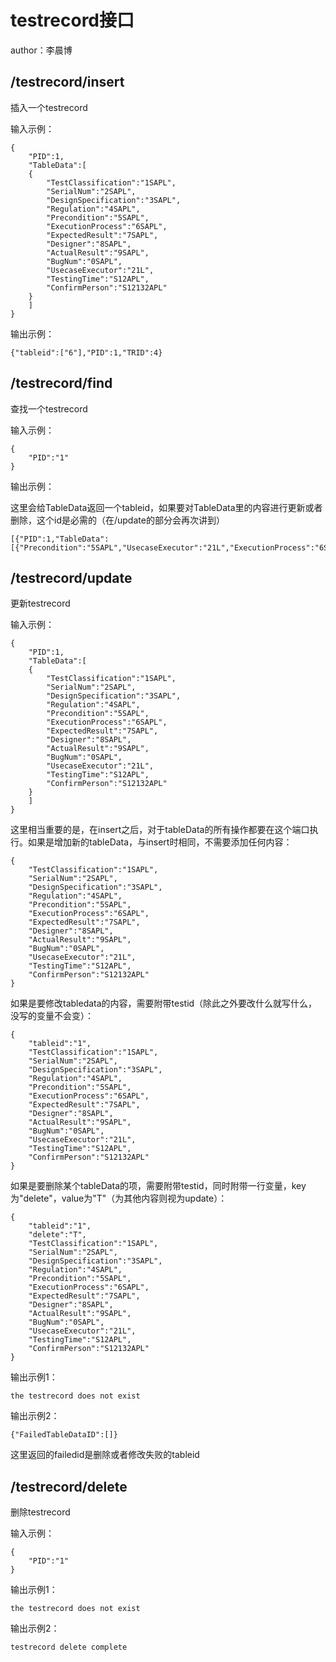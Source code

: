 # testrecord接口
author：李晨博

## /testrecord/insert
插入一个testrecord

输入示例：
```
{
    "PID":1,
    "TableData":[
    {
        "TestClassification":"1SAPL",
        "SerialNum":"2SAPL",
        "DesignSpecification":"3SAPL",
        "Regulation":"4SAPL",
        "Precondition":"5SAPL",
        "ExecutionProcess":"6SAPL",
        "ExpectedResult":"7SAPL",
        "Designer":"8SAPL",
        "ActualResult":"9SAPL",
        "BugNum":"0SAPL",
        "UsecaseExecutor":"21L",
        "TestingTime":"S12APL",
        "ConfirmPerson":"S12132APL"
    }
    ]
}
```

输出示例：

```
{"tableid":["6"],"PID":1,"TRID":4}
```

## /testrecord/find
查找一个testrecord

输入示例：
```
{
    "PID":"1"
}
```
输出示例：

这里会给TableData返回一个tableid，如果要对TableData里的内容进行更新或者删除，这个id是必需的（在/update的部分会再次讲到）
```
[{"PID":1,"TableData":[{"Precondition":"5SAPL","UsecaseExecutor":"21L","ExecutionProcess":"6SAPL","SerialNum":"2SAPL","Designer":"8SAPL","BugNum":"0SAPL","ExpectedResult":"7SAPL","ActualResult":"9SAPL","DesignSpecification":"3SAPL","ConfirmPerson":"S12132APL","tableid":6,"Regulation":"4SAPL","TestingTime":"S12APL","TestClassification":"1SAPL"}],"TRID":4}]
```

## /testrecord/update
更新testrecord

输入示例：
```
{
    "PID":1,
    "TableData":[
    {
        "TestClassification":"1SAPL",
        "SerialNum":"2SAPL",
        "DesignSpecification":"3SAPL",
        "Regulation":"4SAPL",
        "Precondition":"5SAPL",
        "ExecutionProcess":"6SAPL",
        "ExpectedResult":"7SAPL",
        "Designer":"8SAPL",
        "ActualResult":"9SAPL",
        "BugNum":"0SAPL",
        "UsecaseExecutor":"21L",
        "TestingTime":"S12APL",
        "ConfirmPerson":"S12132APL"
    }
    ]
}
```
这里相当重要的是，在insert之后，对于tableData的所有操作都要在这个端口执行。如果是增加新的tableData，与insert时相同，不需要添加任何内容：
```
{
    "TestClassification":"1SAPL",
    "SerialNum":"2SAPL",
    "DesignSpecification":"3SAPL",
    "Regulation":"4SAPL",
    "Precondition":"5SAPL",
    "ExecutionProcess":"6SAPL",
    "ExpectedResult":"7SAPL",
    "Designer":"8SAPL",
    "ActualResult":"9SAPL",
    "BugNum":"0SAPL",
    "UsecaseExecutor":"21L",
    "TestingTime":"S12APL",
    "ConfirmPerson":"S12132APL"
}
```
如果是要修改tabledata的内容，需要附带testid（除此之外要改什么就写什么，没写的变量不会变）：
```
{
    "tableid":"1",
    "TestClassification":"1SAPL",
    "SerialNum":"2SAPL",
    "DesignSpecification":"3SAPL",
    "Regulation":"4SAPL",
    "Precondition":"5SAPL",
    "ExecutionProcess":"6SAPL",
    "ExpectedResult":"7SAPL",
    "Designer":"8SAPL",
    "ActualResult":"9SAPL",
    "BugNum":"0SAPL",
    "UsecaseExecutor":"21L",
    "TestingTime":"S12APL",
    "ConfirmPerson":"S12132APL"
}

```
如果是要删除某个tableData的项，需要附带testid，同时附带一行变量，key为"delete"，value为"T"（为其他内容则视为update）：
```
{
    "tableid":"1",
    "delete":"T",
    "TestClassification":"1SAPL",
    "SerialNum":"2SAPL",
    "DesignSpecification":"3SAPL",
    "Regulation":"4SAPL",
    "Precondition":"5SAPL",
    "ExecutionProcess":"6SAPL",
    "ExpectedResult":"7SAPL",
    "Designer":"8SAPL",
    "ActualResult":"9SAPL",
    "BugNum":"0SAPL",
    "UsecaseExecutor":"21L",
    "TestingTime":"S12APL",
    "ConfirmPerson":"S12132APL"
}
```


输出示例1：
```
the testrecord does not exist
```
输出示例2：
```
{"FailedTableDataID":[]}
```
这里返回的failedid是删除或者修改失败的tableid

## /testrecord/delete
删除testrecord

输入示例：
```
{
    "PID":"1"
}
```
输出示例1：
```
the testrecord does not exist
```
输出示例2：
```
testrecord delete complete
```